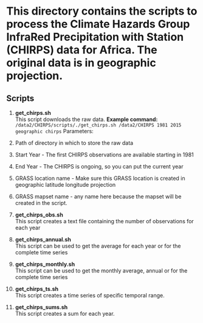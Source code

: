 # This directory contains the scripts to process the Climate Hazards Group InfraRed Precipitation with Station (CHIRPS) data for Africa. The original data is in geographic projection.

## Scripts
1. **get_chirps.sh** <br/>
This script downloads the raw data. 
**Example command:** 
``
/data2/CHIRPS/scripts/./get_chirps.sh /data2/CHIRPS 1981 2015 geographic chirps
``
Parameters: <br/>
  1. Path of directory in which to store the raw data
  2. Start Year - The first CHIRPS observations are available starting in 1981
  3. End Year - The CHIRPS is ongoing, so you can put the current year
  4. GRASS location name - Make sure this GRASS location is created in geographic latitude longitude projection
  5. GRASS mapset name - any name here because the mapset will be created in the script.

2. **get_chirps_obs.sh** <br/>
This script creates a text file containing the number of observations for each year
3. **get_chirps_annual.sh** <br/>
This script can be used to get the average for each year or for the complete time series
4. **get_chirps_monthly.sh** <br/>
This script can be used to get the monthly average, annual or for the complete time series
5. **get_chirps_ts.sh** <br/>
This script creates a time series of specific temporal range.
6. **get_chirps_sums.sh** <br/>
This script creates a sum for each year.

